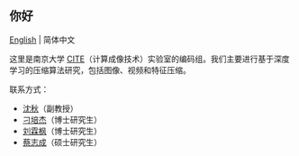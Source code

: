 ## 你好

[English](profile/README.md) | 简体中文

这里是南京大学 [CITE](https://cite.nju.edu.cn)（计算成像技术）实验室的编码组。我们主要进行基于深度学习的压缩算法研究，包括图像、视频和特征压缩。

联系方式：
* [沈秋](mailto:shenqiu@nju.edu.cn)（副教授）
* [刁培杰](mailto:pjdiao@smail.nju.edu.cn)（博士研究生）
* [刘霖枫](mailto:linfeng@smail.nju.edu.cn)（博士研究生）
* [蔡志成](mailto:502022230088@smail.nju.edu.cn)（硕士研究生）
